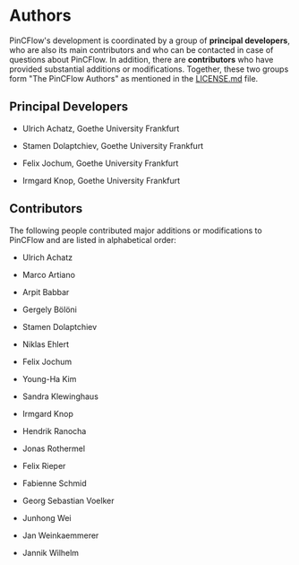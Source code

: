 # Authors

PinCFlow's development is coordinated by a group of **principal developers**, who are also its main contributors and who can be contacted in case of questions about PinCFlow. In addition, there are **contributors** who have provided substantial additions or modifications. Together, these two groups form "The PinCFlow Authors" as mentioned in the [LICENSE.md](LICENSE.md) file.

## Principal Developers

  - Ulrich Achatz, Goethe University Frankfurt

  - Stamen Dolaptchiev, Goethe University Frankfurt

  - Felix Jochum, Goethe University Frankfurt

  - Irmgard Knop, Goethe University Frankfurt

## Contributors

The following people contributed major additions or modifications to PinCFlow and are listed in alphabetical order:

  - Ulrich Achatz

  - Marco Artiano

  - Arpit Babbar

  - Gergely Bölöni

  - Stamen Dolaptchiev

  - Niklas Ehlert

  - Felix Jochum

  - Young-Ha Kim

  - Sandra Klewinghaus

  - Irmgard Knop

  - Hendrik Ranocha

  - Jonas Rothermel

  - Felix Rieper

  - Fabienne Schmid

  - Georg Sebastian Voelker

  - Junhong Wei

  - Jan Weinkaemmerer

  - Jannik Wilhelm
